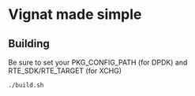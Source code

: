 # Vignat made simple

## Building

Be sure to set your PKG_CONFIG_PATH (for DPDK) and RTE_SDK/RTE_TARGET (for XCHG) 

```bash
./build.sh
```